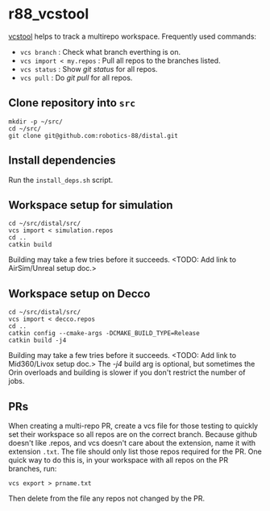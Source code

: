 # r88_vcstool

[vcstool](https://github.com/dirk-thomas/vcstool) helps to track a multirepo workspace. Frequently used commands:

* `vcs branch` : Check what branch everthing is on.
* `vcs import < my.repos` : Pull all repos to the branches listed.
* `vcs status` : Show *git status* for all repos.
* `vcs pull` : Do *git pull* for all repos.

## Clone repository into `src`
```
mkdir -p ~/src/
cd ~/src/
git clone git@github.com:robotics-88/distal.git
```

## Install dependencies
Run the `install_deps.sh` script.

## Workspace setup for simulation
```
cd ~/src/distal/src/
vcs import < simulation.repos
cd ..
catkin build
```
Building may take a few tries before it succeeds. <TODO: Add link to AirSim/Unreal setup doc.>

## Workspace setup on Decco
```
cd ~/src/distal/src/
vcs import < decco.repos
cd ..
catkin config --cmake-args -DCMAKE_BUILD_TYPE=Release
catkin build -j4
```
Building may take a few tries before it succeeds. <TODO: Add link to Mid360/Livox setup doc.> The *-j4* build arg is optional, but sometimes the Orin overloads and building is slower if you don't restrict the number of jobs.

## PRs
When creating a multi-repo PR, create a vcs file for those testing to quickly set their workspace so all repos are on the correct branch. Because github doesn't like .repos, and vcs doesn't care about the extension, name it with extension `.txt`. The file should only list those repos required for the PR. One quick way to do this is, in your workspace with all repos on the PR branches, run:

`vcs export > prname.txt`

Then delete from the file any repos not changed by the PR.